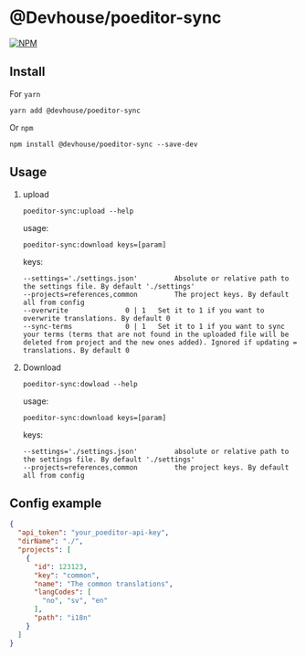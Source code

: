 # @Devhouse/poeditor-sync

[![NPM](https://nodei.co/npm/@devhouse/poeditor-sync.svg?downloads=true&downloadRank=true)](https://www.npmjs.com/package/@devhouse/poeditor-sync)&nbsp;&nbsp;

## Install

For `yarn`

```
yarn add @devhouse/poeditor-sync
```

Or `npm`

```
npm install @devhouse/poeditor-sync --save-dev
```

## Usage

1) upload

    ```
    poeditor-sync:upload --help
    ```
    
    usage:
        
    ```
    poeditor-sync:download keys=[param]
    ```
        
    keys: 
        
    ```
    --settings='./settings.json' 		 Absolute or relative path to the settings file. By default './settings'
    --projects=references,common 		 The project keys. By default all from config
    --overwrite 			 0 | 1   Set it to 1 if you want to overwrite translations. By default 0
    --sync-terms 			 0 | 1   Set it to 1 if you want to sync your terms (terms that are not found in the uploaded file will be deleted from project and the new ones added). Ignored if updating = translations. By default 0
    ```

2) Download

    ```
    poeditor-sync:dowload --help
    ```
    
    usage: 
        
    ```
    poeditor-sync:download keys=[param]
    ```
        
    keys: 
        
    ```
    --settings='./settings.json' 		 absolute or relative path to the settings file. By default './settings'
    --projects=references,common 		 the project keys. By default all from config
    ```

## Config example

```json
{
  "api_token": "your_poeditor-api-key",
  "dirName": "./",
  "projects": [
    {
      "id": 123123,
      "key": "common",
      "name": "The common translations",
      "langCodes": [
        "no", "sv", "en"
      ],
      "path": "i18n"
    }
  ]
}
```
